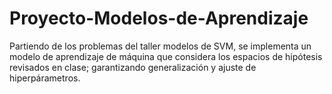 # Proyecto-Modelos-de-Aprendizaje
Partiendo de los problemas del taller modelos de SVM, se implementa un modelo de aprendizaje de máquina que considera los espacios de hipótesis revisados en clase; garantizando generalización y ajuste de hiperpárametros.
